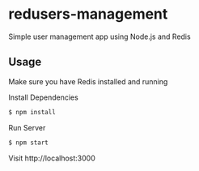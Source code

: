 # redusers-management
Simple user management app using Node.js and Redis


## Usage

Make sure you have Redis installed and running

Install Dependencies

```sh
$ npm install
```

Run Server

```sh
$ npm start
```

Visit http://localhost:3000
